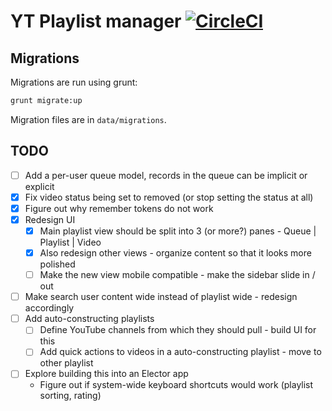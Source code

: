 # YT Playlist manager [![CircleCI](https://circleci.com/gh/adikus/yt_playlist_dl.svg?style=svg)](https://circleci.com/gh/adikus/yt_playlist_dl)

## Migrations
Migrations are run using grunt:
```bash
grunt migrate:up
```
Migration files are in `data/migrations`.

## TODO

* [ ] Add a per-user queue model, records in the queue can be implicit or explicit
* [x] Fix video status being set to removed (or stop setting the status at all)
* [x] Figure out why remember tokens do not work
* [x] Redesign UI
  * [x] Main playlist view should be split into 3 (or more?) panes - Queue | Playlist | Video
  * [x] Also redesign other views - organize content so that it looks more polished
  * [ ] Make the new view mobile compatible - make the sidebar slide in / out
* [ ] Make search user content wide instead of playlist wide - redesign accordingly
* [ ] Add auto-constructing playlists 
  * [ ] Define YouTube channels from which they should pull - build UI for this
  * [ ] Add quick actions to videos in a auto-constructing playlist - move to other playlist
* [ ] Explore building this into an Elector app
  * Figure out if system-wide keyboard shortcuts would work (playlist sorting, rating)
